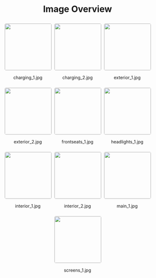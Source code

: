<style>
    .image-gallery {
        display: flex;
        flex-wrap: wrap;
        gap: 10px;
        justify-content: center;
        padding: 10px;
    }
    .image-gallery img {
        width: 150px;
        height: auto;
        border: 1px solid #ddd;
        border-radius: 5px;
    }
    .image-gallery div {
        flex: 1 1 calc(33.333% - 20px); /* Three images per row on large screens */
        max-width: 150px;
        text-align: center;
    }
    @media (max-width: 768px) {
        .image-gallery div {
            flex: 1 1 calc(50% - 20px); /* Two images per row on medium screens */
        }
    }
    @media (max-width: 480px) {
        .image-gallery div {
            flex: 1 1 100%; /* One image per row on small screens */
        }
    }
</style>
<h1 style ="text-align: center;"> Image Overview </h1> <div class="image-gallery">
<div>
<img src="https://media.evkx.net/multimedia/models/smart/hash3/hash3_brabus/charging_1_st.jpg">
<p>charging_1.jpg</p>
</div>
<div>
<img src="https://media.evkx.net/multimedia/models/smart/hash3/hash3_brabus/charging_2_st.jpg">
<p>charging_2.jpg</p>
</div>
<div>
<img src="https://media.evkx.net/multimedia/models/smart/hash3/hash3_brabus/exterior_1_st.jpg">
<p>exterior_1.jpg</p>
</div>
<div>
<img src="https://media.evkx.net/multimedia/models/smart/hash3/hash3_brabus/exterior_2_st.jpg">
<p>exterior_2.jpg</p>
</div>
<div>
<img src="https://media.evkx.net/multimedia/models/smart/hash3/hash3_brabus/frontseats_1_st.jpg">
<p>frontseats_1.jpg</p>
</div>
<div>
<img src="https://media.evkx.net/multimedia/models/smart/hash3/hash3_brabus/headlights_1_st.jpg">
<p>headlights_1.jpg</p>
</div>
<div>
<img src="https://media.evkx.net/multimedia/models/smart/hash3/hash3_brabus/interior_1_st.jpg">
<p>interior_1.jpg</p>
</div>
<div>
<img src="https://media.evkx.net/multimedia/models/smart/hash3/hash3_brabus/interior_2_st.jpg">
<p>interior_2.jpg</p>
</div>
<div>
<img src="https://media.evkx.net/multimedia/models/smart/hash3/hash3_brabus/main_1_st.jpg">
<p>main_1.jpg</p>
</div>
<div>
<img src="https://media.evkx.net/multimedia/models/smart/hash3/hash3_brabus/screens_1_st.jpg">
<p>screens_1.jpg</p>
</div>
</div>
